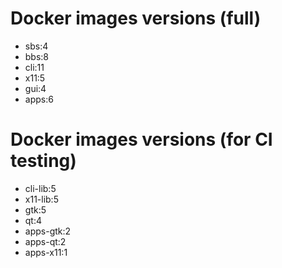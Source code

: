# Docker images versions (full)

* sbs:4
* bbs:8
* cli:11
* x11:5
* gui:4
* apps:6

# Docker images versions (for CI testing)

* cli-lib:5
* x11-lib:5
* gtk:5
* qt:4
* apps-gtk:2
* apps-qt:2
* apps-x11:1
